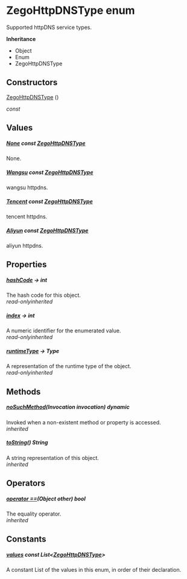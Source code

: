 


# ZegoHttpDNSType enum







<p>Supported httpDNS service types.</p>



**Inheritance**

- Object
- Enum
- ZegoHttpDNSType






## Constructors

[ZegoHttpDNSType](../zego_uikit_prebuilt_live_audio_room/ZegoHttpDNSType/ZegoHttpDNSType.md) ()

  _const_ 


## Values

##### [None](../zego_uikit_prebuilt_live_audio_room/ZegoHttpDNSType.md) const [ZegoHttpDNSType](../zego_uikit_prebuilt_live_audio_room/ZegoHttpDNSType.md)



<p>None.</p>  




##### [Wangsu](../zego_uikit_prebuilt_live_audio_room/ZegoHttpDNSType.md) const [ZegoHttpDNSType](../zego_uikit_prebuilt_live_audio_room/ZegoHttpDNSType.md)



<p>wangsu httpdns.</p>  




##### [Tencent](../zego_uikit_prebuilt_live_audio_room/ZegoHttpDNSType.md) const [ZegoHttpDNSType](../zego_uikit_prebuilt_live_audio_room/ZegoHttpDNSType.md)



<p>tencent httpdns.</p>  




##### [Aliyun](../zego_uikit_prebuilt_live_audio_room/ZegoHttpDNSType.md) const [ZegoHttpDNSType](../zego_uikit_prebuilt_live_audio_room/ZegoHttpDNSType.md)



<p>aliyun httpdns.</p>  





## Properties

##### [hashCode](../zego_uikit_prebuilt_live_audio_room/ZegoHttpDNSType/hashCode.md) &#8594; int



The hash code for this object.  
_<span class="feature">read-only</span><span class="feature">inherited</span>_



##### [index](../zego_uikit_prebuilt_live_audio_room/ZegoHttpDNSType/index.md) &#8594; int



A numeric identifier for the enumerated value.  
_<span class="feature">read-only</span><span class="feature">inherited</span>_



##### [runtimeType](../zego_uikit_prebuilt_live_audio_room/ZegoHttpDNSType/runtimeType.md) &#8594; Type



A representation of the runtime type of the object.  
_<span class="feature">read-only</span><span class="feature">inherited</span>_





## Methods

##### [noSuchMethod](../zego_uikit_prebuilt_live_audio_room/ZegoHttpDNSType/noSuchMethod.md)(Invocation invocation) dynamic



Invoked when a non-existent method or property is accessed.  
_<span class="feature">inherited</span>_



##### [toString](../zego_uikit_prebuilt_live_audio_room/ZegoHttpDNSType/toString.md)() String



A string representation of this object.  
_<span class="feature">inherited</span>_





## Operators

##### [operator ==](../zego_uikit_prebuilt_live_audio_room/ZegoHttpDNSType/operator_equals.md)(Object other) bool



The equality operator.  
_<span class="feature">inherited</span>_










## Constants

##### [values](../zego_uikit_prebuilt_live_audio_room/ZegoHttpDNSType/values-constant.md) const List&lt;[ZegoHttpDNSType](../zego_uikit_prebuilt_live_audio_room/ZegoHttpDNSType.md)>



A constant List of the values in this enum, in order of their declaration.  










